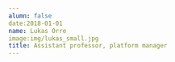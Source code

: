 ```yaml
---
alumn: false
date:2018-01-01
name: Lukas Orre
image:img/lukas_small.jpg
title: Assistant professor, platform manager
---
```


